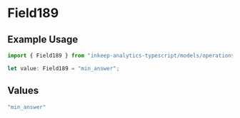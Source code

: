 # Field189

## Example Usage

```typescript
import { Field189 } from "inkeep-analytics-typescript/models/operations";

let value: Field189 = "min_answer";
```

## Values

```typescript
"min_answer"
```